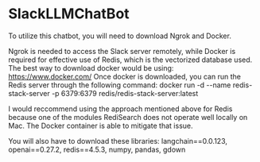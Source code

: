 # SlackLLMChatBot

To utilize this chatbot, you will need to download Ngrok and Docker. 

Ngrok is needed to access the Slack server remotely, while Docker is required for effective use of Redis, which is the vectorized database used. The best way to download docker would be using: https://www.docker.com/
Once docker is downloaded, you can run the Redis server through the following command: docker run -d --name redis-stack-server -p 6379:6379 redis/redis-stack-server:latest

I would reccommend using the approach mentioned above for Redis because one of the modules RediSearch does not operate well locally on Mac. The Docker container is able to mitigate that issue. 

You will also have to download these libraries:
langchain==0.0.123, openai==0.27.2, redis==4.5.3, numpy, pandas, gdown
